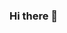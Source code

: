 ### Hi there 👋

<!--
**Bandit-code/Bandit-code** is a ✨ _special_ ✨ repository because its `README.md` (this file) appears on your GitHub profile.

Here are some ideas to get you started:

- 🔭 I’m currently working on ...
- 🌱 HTML & PHP
- 👯 I’m looking to collaborate on a few projects
- 🤔 I’m looking for help with N/A
- 💬 Ask me about Anything
- 📫 How to reach me: The Lost Bandits#7481
- ⚡ Fun fact: What year was the most babies born? 2007
-->
